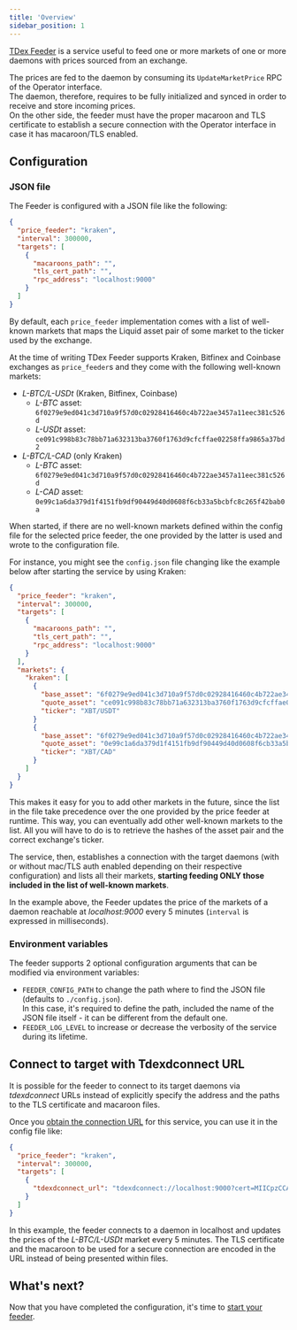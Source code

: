 ```yaml
---
title: 'Overview'
sidebar_position: 1
---
```


[TDex Feeder](https://github.com/tdex-network/tdex-feeder) is a service useful to feed one or more markets of one or more daemons with prices sourced from an exchange.

The prices are fed to the daemon by consuming its `UpdateMarketPrice` RPC of the Operator interface.  
The daemon, therefore, requires to be fully initialized and synced in order to receive and store incoming prices.  
On the other side, the feeder must have the proper macaroon and TLS certificate to establish a secure connection with the Operator interface in case it has macaroon/TLS enabled.

## Configuration

### JSON file

The Feeder is configured with a JSON file like the following:

```json
{
  "price_feeder": "kraken",
  "interval": 300000,
  "targets": [
    {
      "macaroons_path": "",
      "tls_cert_path": "",
      "rpc_address": "localhost:9000"
    }
  ]
}
```

By default, each `price_feeder` implementation comes with a list of well-known markets that maps the Liquid asset pair of some market to the ticker used by the exchange.

At the time of writing TDex Feeder supports Kraken, Bitfinex and Coinbase exchanges as `price_feeder`s and they come with the following well-known markets:
* _L-BTC/L-USDt_ (Kraken, Bitfinex, Coinbase)
  * _L-BTC_ asset: `6f0279e9ed041c3d710a9f57d0c02928416460c4b722ae3457a11eec381c526d`
  * _L-USDt_ asset: `ce091c998b83c78bb71a632313ba3760f1763d9cfcffae02258ffa9865a37bd2`
* _L-BTC/L-CAD_ (only Kraken)
  * _L-BTC_ asset: `6f0279e9ed041c3d710a9f57d0c02928416460c4b722ae3457a11eec381c526d`
  * _L-CAD_ asset: `0e99c1a6da379d1f4151fb9df90449d40d0608f6cb33a5bcbfc8c265f42bab0a`


When started, if there are no well-known markets defined within the config file for the selected price feeder, the one provided by the latter is used and wrote to the configuration file.

For instance, you might see the `config.json` file changing like the example below after starting the service by using Kraken:

```json
{
  "price_feeder": "kraken",
  "interval": 300000,
  "targets": [
    {
      "macaroons_path": "",
      "tls_cert_path": "",
      "rpc_address": "localhost:9000"
    }
  ],
  "markets": {
    "kraken": [
      {
        "base_asset": "6f0279e9ed041c3d710a9f57d0c02928416460c4b722ae3457a11eec381c526d",
        "quote_asset": "ce091c998b83c78bb71a632313ba3760f1763d9cfcffae02258ffa9865a37bd2",
        "ticker": "XBT/USDT"
      }
      {
        "base_asset": "6f0279e9ed041c3d710a9f57d0c02928416460c4b722ae3457a11eec381c526d",
        "quote_asset": "0e99c1a6da379d1f4151fb9df90449d40d0608f6cb33a5bcbfc8c265f42bab0a",
        "ticker": "XBT/CAD"
      }
    ]
  }
}
```

This makes it easy for you to add other markets in the future, since the list in the file take precedence over the one provided by the price feeder at runtime.  This way, you can eventually add other well-known markets to the list. All you will have to do is to retrieve the hashes of the asset pair and the correct exchange's ticker.

The service, then, establishes a connection with the target daemons (with or without mac/TLS auth enabled depending on their respective configuration) and lists all their markets, **starting feeding ONLY those included in the list of well-known markets**.

In the example above, the Feeder updates the price of the markets of a daemon reachable at _localhost:9000_ every 5 minutes (`interval` is expressed in milliseconds). 

### Environment variables

The feeder supports 2 optional configuration arguments that can be modified via environment variables:

- `FEEDER_CONFIG_PATH` to change the path where to find the JSON file (defaults to `./config.json`).  
  In this case, it's required to define the path, included the name of the JSON file itself - it can be different from the default one.
- `FEEDER_LOG_LEVEL` to increase or decrease the verbosity of the service during its lifetime.

## Connect to target with Tdexdconnect URL

It is possible for the feeder to connect to its target daemons via _tdexdconnect_ URLs instead of explicitly specify the address and the paths to the TLS certificate and macaroon files.

Once you [obtain the connection URL](../../provider/tdexdconnect.md#generate-connection-url-for-tdex-feeder) for this service, you can use it in the config file like:

```json
{
  "price_feeder": "kraken",
  "interval": 300000,
  "targets": [
    {
      "tdexdconnect_url": "tdexdconnect://localhost:9000?cert=MIICpzCCAk6gAwIBAgIRAL8OABMF9I4BA7qXQaqXwfIwCgYIKoZIzj0EAwIwQjENMAsGA1UEChMEdGRleDExMC8GA1UEAxMoTUJQZGlQaXJhbGJlcnRvLmhvbWVuZXQudGVsZWNvbWl0YWxpYS5pdDAeFw0yMTEwMDcxNDM2MTFaFw0yMjEwMDgxNDM2MTFaMEIxDTALBgNVBAoTBHRkZXgxMTAvBgNVBAMTKE1CUGRpUGlyYWxiZXJ0by5ob21lbmV0LnRlbGVjb21pdGFsaWEuaXQwWTATBgcqhkjOPQIBBggqhkjOPQMBBwNCAAQ6ANPEW3WLpgD6ziosN7PdvRWwg7kYR9CrIu3qvZNychEPC9mUsXKpTVIr5B1xAaFVlCktJ97M_EtDxrUYujJOo4IBIzCCAR8wDgYDVR0PAQH_BAQDAgKkMA8GA1UdEwEB_wQFMAMBAf8wHQYDVR0OBBYEFOjOtc87r1eukTrhwXvns90Fmae4MIHcBgNVHREEgdQwgdGCKE1CUGRpUGlyYWxiZXJ0by5ob21lbmV0LnRlbGVjb21pdGFsaWEuaXSCCWxvY2FsaG9zdIIEdW5peIIKdW5peHBhY2tldIcEfwAAAYcQAAAAAAAAAAAAAAAAAAAAAYcQ_oAAAAAAAAAAAAAAAAAAAYcQ_oAAAAAAAAAQCEC_uSHHLIcEwKgB14cQ_oAAAAAAAACcVyn__lDMuocQ_oAAAAAAAADp7kZyxh-R8IcQ_oAAAAAAAABBBISbVTjXoYcQ_oAAAAAAAACu3kj__gARIjAKBggqhkjOPQQDAgNHADBEAiB92avtyxI535y1zgtEUYSoSpve6rU5mPPU5j7MLm16kwIgfZuZma37mh70_8b659p3yO1-BzI8jFwkzIzbaRnFnnQ&macaroon=AgEFdGRleGQChQEDChAaDhCJUurJJwLVwvzUH-hZEgEwGhUKBm1hcmtldBIEcmVhZBIFd3JpdGUaFwoIb3BlcmF0b3ISBHJlYWQSBXdyaXRlGg4KBXByaWNlEgV3cml0ZRoVCgZ3YWxsZXQSBHJlYWQSBXdyaXRlGhYKB3dlYmhvb2sSBHJlYWQSBXdyaXRlAAAGIHMNd7Gp6l1gYiChAySJ3JmhriJVxW8F7nF2b4aouZXl"
    }
  ]
}
```

In this example, the feeder connects to a daemon in localhost and updates the prices of the _L-BTC/L-USDt_ market every 5 minutes. The TLS certificate and the macaroon to be used for a secure connection are encoded in the URL instead of being presented within files.

## What's next?

Now that you have completed the configuration, it's time to [start your feeder](getting_started.md).